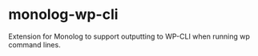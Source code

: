 # monolog-wp-cli
Extension for Monolog to support outputting to WP-CLI when running wp command lines.
